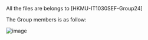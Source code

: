 All the files are belongs to [HKMU-IT1030SEF-Group24]

The Group members is as follow: 


![image](https://github.com/LAUZEONWAI/HKMU-IT1030SEF-24SPR-GROUP24/blob/main/group%20members.png)
